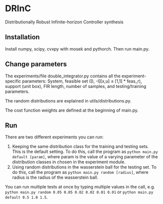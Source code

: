# DRInC
Distributionally Robust Infinite-horizon Controller synthesis

## Installation
Install numpy, scipy, cvxpy with mosek and pythorch. Then run main.py.

## Change parameters
The experiments/file double_integrator.py contains all the experiment-specific
parameters:
System, feasible set ([I, -I][x,u] ≤ [1,1] * feas_r), support (unit box),
FIR length, number of samples, and testing/training parameters.

The random distributions are explained in utils/distributions.py.

The cost function weights are defined at the beginning of main.py.


## Run
There are two different experiments you can run:
1. Keeping the same distribution class for the training and testing sets.
This is the default setting. To do this, call the program as 
`python main.py default [param]`, where param is the value of a varying parameter
of the distribution classes in chosen in the experiment module.
2. Using random distributions in the wasserstein ball for the testing set. To
do this, call the program as `python main.py random [radius]`, where radius is
the radius of the wasserstein ball.

You can run multiple tests at once by typing multiple values in the call, e.g.
`python main.py random 0.05 0.05 0.02 0.02 0.01 0.01`
or `python main.py default 0.5 1.0 1.5`.

